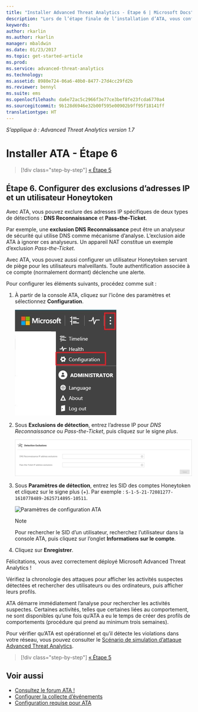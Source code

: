 ```yaml
---
title: "Installer Advanced Threat Analytics - Étape 6 | Microsoft Docs"
description: "Lors de l’étape finale de l’installation d’ATA, vous configurez l’utilisateur Honeytoken."
keywords: 
author: rkarlin
ms.author: rkarlin
manager: mbaldwin
ms.date: 01/23/2017
ms.topic: get-started-article
ms.prod: 
ms.service: advanced-threat-analytics
ms.technology: 
ms.assetid: 8980e724-06a6-40b0-8477-27d4cc29fd2b
ms.reviewer: bennyl
ms.suite: ems
ms.openlocfilehash: da6e72ac5c2966f3e77ce3bef8fe23fcda6770a4
ms.sourcegitcommit: 9b128d6946e32b00f595e00902b9ff95f18141ff
translationtype: HT
---
```

*S’applique à : Advanced Threat Analytics version 1.7*



# <a name="install-ata---step-6"></a>Installer ATA - Étape 6

>[!div class="step-by-step"]
[« Étape 5](install-ata-step5.md)

## <a name="step-6-configure--ip-address-exclusions-and-honeytoken-user"></a>Étape 6. Configurer des exclusions d’adresses IP et un utilisateur Honeytoken
Avec ATA, vous pouvez exclure des adresses IP spécifiques de deux types de détections : **DNS Reconnaissance** et **Pass-the-Ticket**. 

Par exemple, une **exclusion DNS Reconnaissance** peut être un analyseur de sécurité qui utilise DNS comme mécanisme d’analyse. L’exclusion aide ATA à ignorer ces analyseurs. Un appareil NAT constitue un exemple d’exclusion *Pass-the-Ticket*.    

Avec ATA, vous pouvez aussi configurer un utilisateur Honeytoken servant de piège pour les utilisateurs malveillants. Toute authentification associée à ce compte (normalement dormant) déclenche une alerte.

Pour configurer les éléments suivants, procédez comme suit :

1.  À partir de la console ATA, cliquez sur l’icône des paramètres et sélectionnez **Configuration**.

    ![Paramètres de configuration ATA](media/ATA-config-icon.JPG)

2.  Sous **Exclusions de détection**, entrez l’adresse IP pour *DNS Reconnaissance* ou *Pass-the-Ticket*, puis cliquez sur le signe *plus*.

    ![Enregistrer les modifications](media/ATA-exclusions.png)

3.  Sous **Paramètres de détection**, entrez les SID des comptes Honeytoken et cliquez sur le signe plus (+). Par exemple : `S-1-5-21-72081277-1610778489-2625714895-10511`.

    ![Paramètres de configuration ATA](media/ATA-honeytoken.png)

    > [!NOTE]
    > Pour rechercher le SID d’un utilisateur, recherchez l’utilisateur dans la console ATA, puis cliquez sur l’onglet **Informations sur le compte**. 

4.  Cliquez sur **Enregistrer**.


Félicitations, vous avez correctement déployé Microsoft Advanced Threat Analytics !

Vérifiez la chronologie des attaques pour afficher les activités suspectes détectées et rechercher des utilisateurs ou des ordinateurs, puis afficher leurs profils.

ATA démarre immédiatement l’analyse pour rechercher les activités suspectes. Certaines activités, telles que certaines liées au comportement, ne sont disponibles qu’une fois qu’ATA a eu le temps de créer des profils de comportements (procédure qui prend au minimum trois semaines).

Pour vérifier qu’ATA est opérationnel et qu’il détecte les violations dans votre réseau, vous pouvez consulter le [Scénario de simulation d’attaque Advanced Threat Analytics](https://docs.microsoft.com/enterprise-mobility-security/solutions/ata-attack-simulation-playbook).


>[!div class="step-by-step"]
[« Étape 5](install-ata-step5.md)


## <a name="see-also"></a>Voir aussi

- [Consultez le forum ATA !](https://social.technet.microsoft.com/Forums/security/home?forum=mata)
- [Configurer la collecte d’événements](configure-event-collection.md)
- [Configuration requise pour ATA](/advanced-threat-analytics/plan-design/ata-prerequisites)

